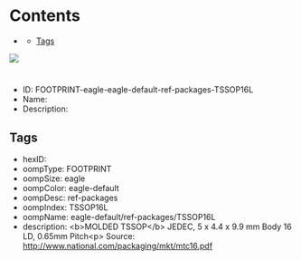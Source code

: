 



Contents
========

* [](#)
	* [Tags](#tags)
  
![][im]
# 

- ID: FOOTPRINT-eagle-eagle-default-ref-packages-TSSOP16L
- Name: 
- Description: 

## Tags

- hexID: 
- oompType: FOOTPRINT
- oompSize: eagle
- oompColor: eagle-default
- oompDesc: ref-packages
- oompIndex: TSSOP16L
- oompName: eagle-default/ref-packages/TSSOP16L
- description: &lt;b&gt;MOLDED TSSOP&lt;/b&gt; JEDEC, 5 x 4.4 x 9.9 mm Body 16 LD, 0.65mm Pitch&lt;p&gt;&#xD;
Source: http://www.national.com/packaging/mkt/mtc16.pdf



[im]: image.png
